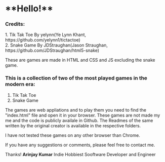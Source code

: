 <h1>**Hello!**</h1>

<h3>Credits:</h3> 
1. Tik Tak Toe By yelynn(Ye Lynn Khant, https://github.com/yelynn1/tictactoe)<br>
2. Snake Game By JDStraughan(Jason Straughan, https://github.com/JDStraughan/html5-snake)
         
These are games are made in HTML and CSS and JS excluding the snake game.

<h3>This is a collection of two of the most played games in the modern era:</h3>

1. Tik Tak Toe
2. Snake Game

The games are web appliations and to play them you need to find the "index.html" file and open it in your browser.
These games are not made my me and the code is publicly availale in Github.
The Readmes of the same written by the original creator is available in the respective folders.

I have not tested these games on any other browser than Chrome.

If you have any suggestions or comments, please feel free to contact me.

Thanks!
<b>Arinjay Kumar</b>
<p1>Indie Hobbiest Sooftware Developer and Engineer</p1>
